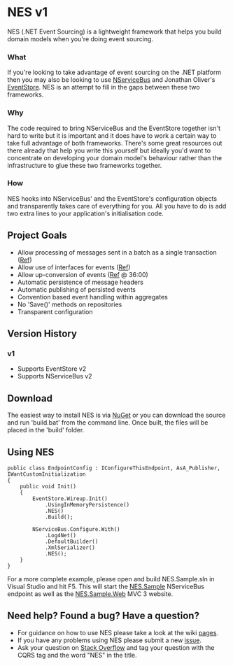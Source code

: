 NES v1
======================================================================

NES (.NET Event Sourcing) is a lightweight framework that helps you build domain models when you're doing event sourcing.

### What
If you're looking to take advantage of event sourcing on the .NET platform then you may also be looking to use [NServiceBus](http://www.nservicebus.com) and Jonathan Oliver's [EventStore](https://github.com/joliver/eventstore). NES is an attempt to fill in the gaps between these two frameworks.

### Why
The code required to bring NServiceBus and the EventStore together isn't hard to write but it is important and it does have to work a certain way to take full advantage of both frameworks. There's some great resources out there already that help you write this yourself but ideally you'd want to concentrate on developing your domain model's behaviour rather than the infrastructure to glue these two frameworks together.

### How
NES hooks into NServiceBus' and the EventStore's configuration objects and transparently takes care of everything for you. All you have to do is add two extra lines to your application's initialisation code.

## Project Goals
* Allow processing of messages sent in a batch as a single transaction ([Ref](http://www.udidahan.com/2008/03/30/nservicebus-explanations-3/))
* Allow use of interfaces for events ([Ref](http://www.nservicebus.com/MessagesAsInterfaces.aspx))
* Allow up-conversion of events ([Ref](http://distributedpodcast.com/2011/episode-5-cqrs-eventstore-best-frameworklibrary-ever) @ 36:00)
* Automatic persistence of message headers
* Automatic publishing of persisted events
* Convention based event handling within aggregates
* No 'Save()' methods on repositories
* Transparent configuration

## Version History

### v1

* Supports EventStore v2
* Supports NServiceBus v2

## Download
The easiest way to install NES is via [NuGet](http://nuget.org/List/Packages/NES) or you can download the source and run 'build.bat' from the command line. Once built, the files will be placed in the 'build' folder.

## Using NES


```
public class EndpointConfig : IConfigureThisEndpoint, AsA_Publisher, IWantCustomInitialization
{
	public void Init()
	{
		EventStore.Wireup.Init()
			.UsingInMemoryPersistence()
			.NES()
			.Build();

		NServiceBus.Configure.With()
			.Log4Net()
			.DefaultBuilder()
			.XmlSerializer()
			.NES();
	}
}
```

For a more complete example, please open and build NES.Sample.sln in Visual Studio and hit F5. This will start the [NES.Sample](https://github.com/elliotritchie/NES/tree/master/sample/NES.Sample) NServiceBus endpoint as well as the [NES.Sample.Web](https://github.com/elliotritchie/NES/tree/master/sample/NES.Sample.Web) MVC 3 website.

## Need help? Found a bug? Have a question?

* For guidance on how to use NES please take a look at the wiki [pages](http://github.com/elliotritchie/NES/wiki/_pages).
* If you have any problems using NES please submit a new [issue](https://github.com/elliotritchie/NES/issues).
* Ask your question on [Stack Overflow](http://stackoverflow.com) and tag your question with the CQRS tag and the word "NES" in the title.